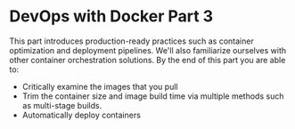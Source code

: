 # DevOps with Docker Part 3

This part introduces production-ready practices such as container optimization and deployment pipelines. We'll also familiarize ourselves with other container orchestration solutions. By the end of this part you are able to:

* Critically examine the images that you pull
* Trim the container size and image build time via multiple methods such as multi-stage builds.
* Automatically deploy containers
